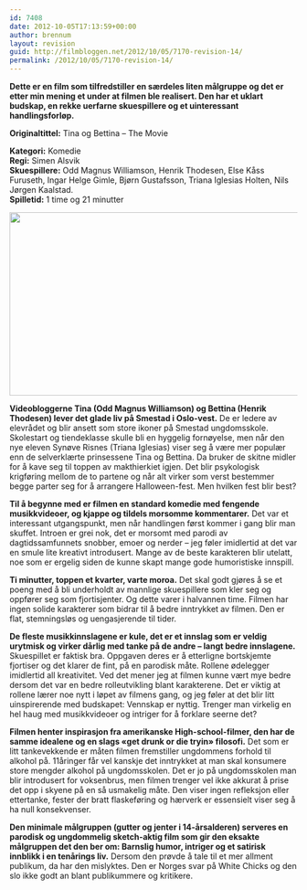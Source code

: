 ```yaml
---
id: 7408
date: 2012-10-05T17:13:59+00:00
author: brennum
layout: revision
guid: http://filmbloggen.net/2012/10/05/7170-revision-14/
permalink: /2012/10/05/7170-revision-14/
---
```

**Dette er en film som tilfredstiller en særdeles liten målgruppe og det er etter min mening et under at filmen ble realisert. Den har et uklart budskap, en rekke uerfarne skuespillere og et uinteressant handlingsforløp.**

**<!--more-->Originaltittel:** Tina og Bettina &#8211; The Movie

  
**Kategori:** Komedie  
**Regi:** Simen Alsvik  
**Skuespillere:** Odd Magnus Williamson, Henrik Thodesen, Else Kåss Furuseth, Ingar Helge Gimle, Bjørn Gustafsson, Triana Iglesias Holten, Nils Jørgen Kaalstad.  
**Spilletid:** 1 time og 21 minutter

<a href="http://filmbloggen.net/?attachment_id=7371" rel="attachment wp-att-7371"><img class="alignnone size-large wp-image-7371" src="http://filmbloggen.net/wp-content/uploads//2012/09/TrianaogElse772-620x321.jpg" alt="" width="620" height="321" /></a>

**Videobloggerne Tina (Odd Magnus Williamson) og Bettina (Henrik Thodesen) lever det glade liv på Smestad i Oslo-vest.** De er ledere av elevrådet og blir ansett som store ikoner på Smestad ungdomsskole. Skolestart og tiendeklasse skulle bli en hyggelig fornøyelse, men når den nye eleven Synøve Risnes (Triana Iglesias) viser seg å være mer populær enn de selverklærte prinsessene Tina og Bettina. Da bruker de skitne midler for å kave seg til toppen av makthierkiet igjen. Det blir psykologisk krigføring mellom de to partene og når alt virker som verst bestemmer begge parter seg for å arrangere Halloween-fest. Men hvilken fest blir best?

**Til å begynne med er filmen en standard komedie med fengende musikkvideoer, og kjappe og tildels morsomme kommentarer.** Det var et interessant utgangspunkt, men når handlingen først kommer i gang blir man skuffet. Introen er grei nok, det er morsomt med parodi av dagtidssamfunnets snobber, emoer og nerder &#8211; jeg føler imidlertid at det var en smule lite kreativt introdusert. Mange av de beste karakteren blir utelatt, noe som er ergelig siden de kunne skapt mange gode humoristiske innspill.

**Ti minutter, toppen et kvarter, varte moroa.** Det skal godt gjøres å se et poeng med å bli underholdt av mannlige skuespillere som kler seg og oppfører seg som fjortisjenter. Og dette varer i halvannen time. Filmen har ingen solide karakterer som bidrar til å bedre inntrykket av filmen. Den er flat, stemningsløs og uengasjerende til tider.

**De fleste musikkinnslagene er kule, det er et innslag som er veldig urytmisk og virker dårlig med tanke på de andre &#8211; langt bedre innslagene.** Skuespillet er faktisk bra. Oppgaven deres er å etterligne bortskjemte fjortiser og det klarer de fint, på en parodisk måte. Rollene ødelegger imidlertid all kreativitet. Ved det mener jeg at filmen kunne vært mye bedre dersom det var en bedre rolleutvikling blant karakterene. Det er viktig at rollene lærer noe nytt i løpet av filmens gang, og jeg føler at det blir litt uinspirerende med budskapet: Vennskap er nyttig. Trenger man virkelig en hel haug med musikkvideoer og intriger for å forklare seerne det?

**Filmen henter inspirasjon fra amerikanske High-school-filmer, den har de samme idealene og en slags &laquo;get drunk or die tryin&raquo; filosofi.** Det som er litt tankevekkende er måten filmen fremstiller ungdommens forhold til alkohol på. 11åringer får vel kanskje det inntrykket at man skal konsumere store mengder alkohol på ungdomsskolen. Det er jo på ungdomsskolen man blir introdusert for voksenbrus, men filmen trenger vel ikke akkurat å prise det opp i skyene på en så usmakelig måte. Den viser ingen refleksjon eller ettertanke, fester der bratt flaskeføring og hærverk er essensielt viser seg å ha null konsekvenser.

**Den minimale målgruppen (gutter og jenter i 14-årsalderen) serveres en parodisk og ungdommelig sketch-aktig film som gir den eksakte målgruppen det den ber om: Barnslig humor, intriger og et satirisk innblikk i en tenårings liv.** Dersom den prøvde å tale til et mer allment publikum, da har den mislyktes. Den er Norges svar på White Chicks og den slo ikke godt an blant publikummere og kritikere.

<div class="video-shortcode">
</div>